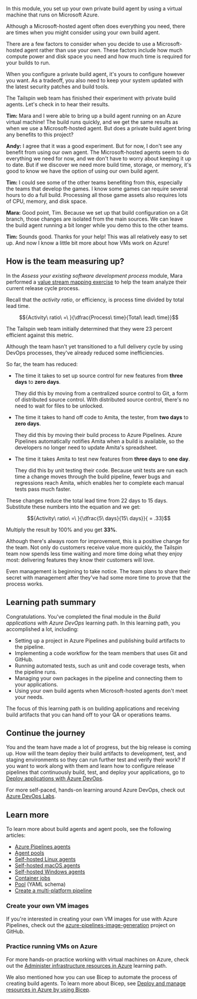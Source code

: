 In this module, you set up your own private build agent by using a virtual machine that runs on Microsoft Azure.

Although a Microsoft-hosted agent often does everything you need, there are times when you might consider using your own build agent.

There are a few factors to consider when you decide to use a Microsoft-hosted agent rather than use your own. These factors include how much compute power and disk space you need and how much time is required for your builds to run.

When you configure a private build agent, it's yours to configure however you want. As a tradeoff, you also need to keep your system updated with the latest security patches and build tools.

The Tailspin web team has finished their experiment with private build agents. Let's check in to hear their results.

**Tim:** Mara and I were able to bring up a build agent running on an Azure virtual machine! The build runs quickly, and we get the same results as when we use a Microsoft-hosted agent. But does a private build agent bring any benefits to this project?

**Andy:** I agree that it was a good experiment. But for now, I don't see any benefit from using our own agent. The Microsoft-hosted agents seem to do everything we need for now, and we don't have to worry about keeping it up to date. But if we discover we need more build time, storage, or memory, it's good to know we have the option of using our own build agent.

**Tim:** I could see some of the other teams benefiting from this, especially the teams that develop the games. I know some games can require several hours to do a full build. Processing all those game assets also requires lots of CPU, memory, and disk space.

**Mara:** Good point, Tim. Because we set up that build configuration on a Git branch, those changes are isolated from the main sources. We can leave the build agent running a bit longer while you demo this to the other teams.

**Tim:** Sounds good. Thanks for your help! This was all relatively easy to set up. And now I know a little bit more about how VMs work on Azure!

## How is the team measuring up?

In the _Assess your existing software development process_ module, Mara performed a [value stream mapping exercise](/learn/modules/assess-your-development-process/4-assess-process-efficiency?azure-portal=true) to help the team analyze their current release cycle process.

Recall that the *activity ratio*, or efficiency, is process time divided by total lead time.

$${Activity\ ratio\ =\ }{\dfrac{Process\ time}{Total\ lead\ time}}$$

The Tailspin web team initially determined that they were 23 percent efficient against this metric.

Although the team hasn't yet transitioned to a full delivery cycle by using DevOps processes, they've already reduced some inefficiencies.

So far, the team has reduced:

* The time it takes to set up source control for new features from **three days** to **zero days**.

    They did this by moving from a centralized source control to Git, a form of distributed source control. With distributed source control, there's no need to wait for files to be unlocked.
* The time it takes to hand off code to Amita, the tester, from **two days** to **zero days**.

    They did this by moving their build process to Azure Pipelines. Azure Pipelines automatically notifies Amita when a build is available, so the developers no longer need to update Amita's spreadsheet.
* The time it takes Amita to test new features from **three days** to **one day**.

    They did this by unit testing their code. Because unit tests are run each time a change moves through the build pipeline, fewer bugs and regressions reach Amita, which enables her to complete each manual tests pass much faster.

These changes reduce the total lead time from 22 days to 15 days. Substitute these numbers into the equation and we get:

$${Activity\ ratio\ =\ }{\dfrac{5\ days}{15\ days}}{ = .33}$$

Multiply the result by 100% and you get **33%**.

Although there's always room for improvement, this is a positive change for the team. Not only do customers receive value more quickly, the Tailspin team now spends less time waiting and more time doing what they enjoy most: delivering features they know their customers will love.

Even management is beginning to take notice. The team plans to share their secret with management after they've had some more time to prove that the process works.

## Learning path summary

Congratulations. You've completed the final module in the _Build applications with Azure DevOps_ learning path. In this learning path, you accomplished a lot, including:

* Setting up a project in Azure Pipelines and publishing build artifacts to the pipeline.
* Implementing a code workflow for the team members that uses Git and GitHub.
* Running automated tests, such as unit and code coverage tests, when the pipeline runs.
* Managing your own packages in the pipeline and connecting them to your applications.
* Using your own build agents when Microsoft-hosted agents don't meet your needs.

The focus of this learning path is on building applications and receiving build artifacts that you can hand off to your QA or operations teams.

## Continue the journey

You and the team have made a lot of progress, but the big release is coming up. How will the team deploy their build artifacts to development, test, and staging environments so they can run further test and verify their work? If you want to work along with them and learn how to configure release pipelines that continuously build, test, and deploy your applications, go to [Deploy applications with Azure DevOps](../../../paths/deploy-applications-with-azure-devops/index.yml?azure-portal=true).

For more self-paced, hands-on learning around Azure DevOps, check out [Azure DevOps Labs](https://www.azuredevopslabs.com?azure-portal=true).

## Learn more

To learn more about build agents and agent pools, see the following articles:

* [Azure Pipelines agents](/azure/devops/pipelines/agents/agents?azure-portal=true)
* [Agent pools](/azure/devops/pipelines/agents/pools-queues?azure-portal=true)
* [Self-hosted Linux agents](/azure/devops/pipelines/agents/v2-linux?azure-portal=true)
* [Self-hosted macOS agents](/azure/devops/pipelines/agents/v2-osx?azure-portal=true)
* [Self-hosted Windows agents](/azure/devops/pipelines/agents/v2-windows?azure-portal=true)
* [Container jobs](/azure/devops/pipelines/process/container-phases?azure-portal=true&tabs=yaml)
* [Pool](/azure/devops/pipelines/yaml-schema?tabs=schema#pool) (YAML schema)
* [Create a multi-platform pipeline](/azure/devops/pipelines/get-started-multiplatform?azure-portal=true)

### Create your own VM images

If you're interested in creating your own VM images for use with Azure Pipelines, check out the [azure-pipelines-image-generation](https://github.com/Microsoft/azure-pipelines-image-generation?azure-portal=true) project on GitHub.

### Practice running VMs on Azure

For more hands-on practice working with virtual machines on Azure, check out the [Administer infrastructure resources in Azure](../../../paths/administer-infrastructure-resources-in-azure/index.yml?azure-portal=true) learning path.

We also mentioned how you can use Bicep to automate the process of creating build agents. To learn more about Bicep, see [Deploy and manage resources in Azure by using Bicep](/learn/paths/bicep-deploy?azure-portal=true).